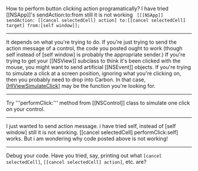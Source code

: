 

How to perform button clicking action programatically? I have tried [[NSApp]]'s sendAction:to:from still it is not working
<code>
	[[[NSApp]] sendAction: [[cancel selectedCell] action] to:[[cancel selectedCell] target] from:[self window]];
</code>

----

It depends on what you're trying to do. If you're just trying to send the action message of a control, the code you posted ought to work (though self instead of [self window] is probably the appropriate sender.) If you're trying to get your [[NSView]] subclass to think it's been clicked with the mouse, you might want to send artificial [[NSEvent]] objects. If you're trying to simulate a click at a screen position, ignoring what you're clicking on, then you probably need to drop into Carbon. In that case, [[HIViewSimulateClick]]() may be the function you're looking for.

----
Try '''performClick:''' method from [[NSControl]] class to simulate one click on your control.

----
I just wanted to send action message. i have tried self, instead of [self window] still it is not working. [[cancel selectedCell] performClick:self] works. But i am wondering why code posted above is not working! 

----
Debug your code. Have you tried, say, printing out what <code>[cancel selectedCell]</code>, <code>[[cancel selectedCell] action]</code>, etc. are?
